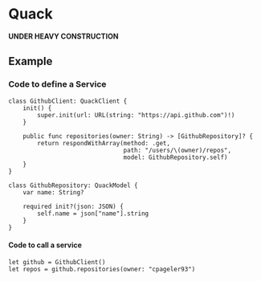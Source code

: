 # Quack

**UNDER HEAVY CONSTRUCTION**

## Example

### Code to define a Service

	class GithubClient: QuackClient {
		init() {
			super.init(url: URL(string: "https://api.github.com")!)
		}
	
	    public func repositories(owner: String) -> [GithubRepository]? {
	        return respondWithArray(method: .get,
	                                path: "/users/\(owner)/repos",
	                                model: GithubRepository.self)
		}
	}
	
	class GithubRepository: QuackModel {
		var name: String?
	
	    required init?(json: JSON) {
	        self.name = json["name"].string
	    }
	}

#### Code to call a service

	let github = GithubClient()
	let repos = github.repositories(owner: "cpageler93")
